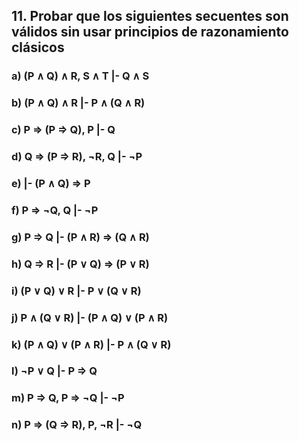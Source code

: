 ## 11. Probar que los siguientes secuentes son válidos sin usar principios de razonamiento clásicos

### a) (P ∧ Q) ∧ R, S ∧ T |- Q ∧ S

### b) (P ∧ Q) ∧ R |- P ∧ (Q ∧ R)

### c) P => (P => Q), P |- Q

### d) Q => (P => R), ¬R, Q |- ¬P

### e) |- (P ∧ Q) => P

### f) P => ¬Q, Q |- ¬P

### g) P => Q |- (P ∧ R) => (Q ∧ R)

### h) Q => R |- (P ∨ Q) => (P ∨ R)

### i) (P ∨ Q) ∨ R |- P ∨ (Q ∨ R)

### j) P ∧ (Q ∨ R) |- (P ∧ Q) ∨ (P ∧ R)

### k) (P ∧ Q) ∨ (P ∧ R) |- P ∧ (Q ∨ R)

### l) ¬P ∨ Q |- P => Q

### m) P => Q, P => ¬Q |- ¬P

### n) P => (Q => R), P, ¬R |- ¬Q
